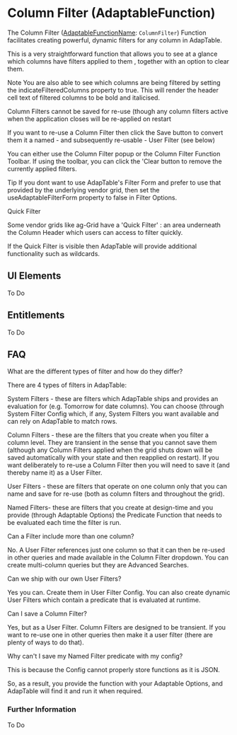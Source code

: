 # Column Filter (AdaptableFunction)

The Column Filter ([AdaptableFunctionName](https://api.adaptabletools.com/modules/_src_predefinedconfig_common_types_.html#adaptablefunctionname): `ColumnFilter`) Function facilitates creating powerful, dynamic filters for any column in AdapTable.

This is a very straightforward function that allows you to see at a glance which columns have filters applied to them , together with an option to clear them.

Note
You are also able to see which columns are being filtered by setting the indicateFilteredColumns property to true.  This will render the header cell text of filtered columns to be bold and italicised.

Column Filters cannot be saved for re-use (though any column filters active when the application closes will be re-applied on restart

If you want to re-use a Column Filter then click the Save button to convert them it a named - and subsequently re-usable - User Filter (see below)

You can either use the Column Filter popup or the Column Filter Function Toolbar.  If using the toolbar, you can click the 'Clear button to remove the currently applied filters.

Tip
If you dont want to use AdapTable's Filter Form and prefer to use that provided by the underlying vendor grid, then set the useAdaptableFilterForm property to false in Filter Options.

Quick Filter

Some vendor grids like ag-Grid have a 'Quick Filter' : an area underneath the Column Header which users can access to filter quickly.

If the Quick Filter is visible then AdapTable will provide additional functionality such as wildcards.

## UI Elements
To Do

## Entitlements
To Do

## FAQ

What are the different types of filter and how do they differ?

There are 4 types of filters in AdapTable:

System Filters - these are filters which AdapTable ships and provides an evaluation for (e.g. Tomorrow for date columns).  You can choose (through System Filter Config which, if any, System Filters you want available and can rely on AdapTable to match rows.

Column Filters - these are the filters that you create when you filter a column level.  They are transient in the sense that you cannot save them (although any Column Filters applied when the grid shuts down will be saved automatically with your state and then reapplied on restart).  If you want deliberately to re-use a Column Filter then you will need to save it (and thereby name it) as a User Filter.

User Filters - these are filters that operate on one column only that you can name and save for re-use (both as column filters and throughout the grid).  

Named Filters- these are filters that you create at design-time and you provide (through Adaptable Options) the Predicate Function that needs to be evaluated each time the filter is run.

Can a Filter include more than one column?

No.  A User Filter references just one column so that it can then be re-used in other queries and made available in the Column Filter dropdown.  You can create multi-column queries but they are Advanced Searches.

Can we ship with our own User Filters?

Yes you can.  Create them in User Filter Config. You can also create dynamic User Filters which contain a predicate that is evaluated at runtime.

Can I save a Column Filter?

Yes, but as a User Filter.  Column Filters are designed to be transient.  If you want to re-use one in other queries then make it a user filter (there are plenty of ways to do that).

Why can't I save my Named Filter predicate with my config?

This is because the Config cannot properly store functions as it is JSON.

So, as a result, you provide the function with your Adaptable Options, and AdapTable will find it and run it when required.

### Further Information

To Do

